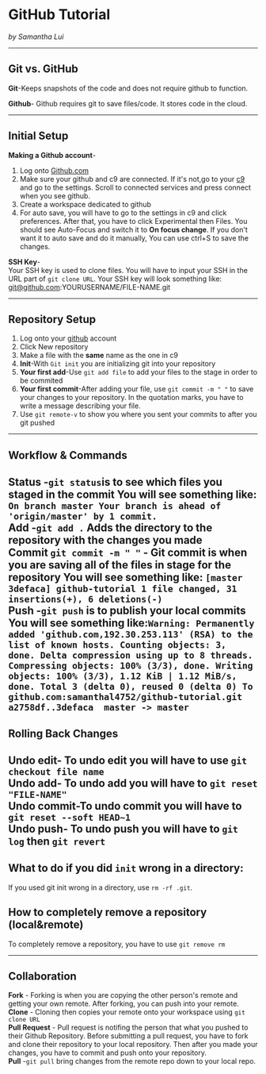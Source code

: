 # GitHub Tutorial

_by Samantha Lui_

---
## Git vs. GitHub
**Git**-Keeps snapshots of the code and does not require github to function.

**Github**- Github requires git to save files/code. It stores code in the cloud.

---
## Initial Setup
**Making a Github account**-  
1. Log onto [Github.com](https://github.com/)
2. Make sure your github and c9 are connected. If it's not,go to your [c9](https://c9.io/) and go to the settings. Scroll to connected services and press connect when you see github.
3. Create a workspace dedicated to github
4. For auto save, you will have to go to the settings in c9 and click preferences. After that, you have to click Experimental then Files. You should see Auto-Focus and switch it to **On focus change**. If you don't want it to auto save and do it manually, You can use ctrl+S to save the changes.  

**SSH Key**-   
Your SSH key is used to clone files. You will have to input your SSH in the URL part of ```git clone URL```.
Your SSH key will look something like: git@github.com:YOURUSERNAME/FILE-NAME.git

---
## Repository Setup
1. Log onto your [github](https://github.com) account  
2. Click New repository
3. Make a file with the **same** name as the one in c9
4. **Init**-With ```Git init``` you are initializing git into your repository  
5. **Your first add**-Use ```git add file``` to add your files to the stage in order to be commited  
6. **Your first commit**-After adding your file, use ```git commit -m " "``` to save your changes to your repository. In the quotation marks, you have to write a message describing your file.  
7. Use ```git remote-v``` to show you where you sent your commits to after you git pushed

---
## Workflow & Commands  

**Status** -```git status```is to see which files you staged in the commit 
You will see something like: ```On branch master
Your branch is ahead of 'origin/master' by 1 commit.```  
**Add** -```git add .``` Adds the directory to the repository with the changes you made  
**Commit** ```git commit -m " "``` - Git commit is when you are saving all of the files in stage for the repository
You will see something like: ```[master 3defaca] github-tutorial
 1 file changed, 31 insertions(+), 6 deletions(-)```  
**Push** -```git push``` is to publish your local commits   
You will see something like:```Warning: Permanently added 'github.com,192.30.253.113' (RSA) to the list of known hosts.
Counting objects: 3, done.
Delta compression using up to 8 threads.
Compressing objects: 100% (3/3), done.
Writing objects: 100% (3/3), 1.12 KiB | 1.12 MiB/s, done.
Total 3 (delta 0), reused 0 (delta 0)
To github.com:samanthal4752/github-tutorial.git
   a2758df..3defaca  master -> master```  
---
## Rolling Back Changes  

Undo edit- To undo edit you will have to use ```git checkout file name```  
Undo add- To undo add you will have to ```git reset "FILE-NAME"```  
Undo commit-To undo commit you will have to ```git reset --soft HEAD~1```  
Undo push- To undo push you will have to ```git log``` then ```git revert```
---
## What to do if you did ```init``` wrong in a directory:   

If you used git init wrong in a directory, use ```rm -rf .git```. 

## How to completely remove a repository (local&remote)
To completely remove a repository, you have to use ```git remove rm```

---
## Collaboration

**Fork** - Forking is when you are copying the other person's remote and getting your own remote. After forking, you can push into your remote.    
**Clone** - Cloning then copies your remote onto your workspace using ```git clone URL```    
**Pull Request** - Pull request is notifing the person that what you pushed to their Github Repository. Before submitting a pull request, you have to fork and clone their repository to your local repository. Then after you made your changes, you have to commit and push onto your repository.   
**Pull** -```git pull``` bring changes from the remote repo down to your local repo.


